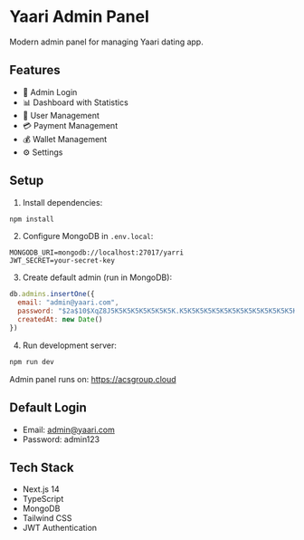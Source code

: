 # Yaari Admin Panel

Modern admin panel for managing Yaari dating app.

## Features

- 🔐 Admin Login
- 📊 Dashboard with Statistics
- 👥 User Management
- 💳 Payment Management
- 💰 Wallet Management
- ⚙️ Settings

## Setup

1. Install dependencies:
```bash
npm install
```

2. Configure MongoDB in `.env.local`:
```
MONGODB_URI=mongodb://localhost:27017/yarri
JWT_SECRET=your-secret-key
```

3. Create default admin (run in MongoDB):
```javascript
db.admins.insertOne({
  email: "admin@yaari.com",
  password: "$2a$10$XqZ8J5K5K5K5K5K5K5K5K.K5K5K5K5K5K5K5K5K5K5K5K5K5K5K", // password: admin123
  createdAt: new Date()
})
```

4. Run development server:
```bash
npm run dev
```

Admin panel runs on: https://acsgroup.cloud

## Default Login
- Email: admin@yaari.com
- Password: admin123

## Tech Stack

- Next.js 14
- TypeScript
- MongoDB
- Tailwind CSS
- JWT Authentication
